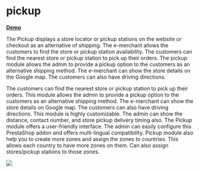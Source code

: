 # pickup

[**Demo**](https://faddons.com/prestashop-extensions/fa-pickup "Demo")

The Pickup displays a store locator or pickup stations on the website or checkout as an alternative of shipping. The e-merchant allows the customers to find the store or pickup station availability. The customers can find the nearest store or pickup station to pick up their orders. The pickup module allows the admin to provide a pickup option to the customers as an alternative shipping method. The e-merchant can show the store details on the Google map. The customers can also have driving directions.

The customers can find the nearest store or pickup station to pick up their orders. This module allows the admin to provide a pickup option to the customers as an alternative shipping method. The e-merchant can show the store details on Google map. The customers can also have driving directions.
This module is highly customizable. The admin can show the distance, contact number, and store pickup delivery timing also. The Pickup module offers a user-friendly interface. The admin can easily configure this PrestaShop addon and offers multi-lingual compatibility.
Pickup module also help you to create more zones and assign the zones to countries. This allows each country to have more zones on them. Can also assign stores/pickup stations to those zones.

![](https://faddons.com/media/com_eshop/products/resized/picup1-max-1080x1080.jpeg)
